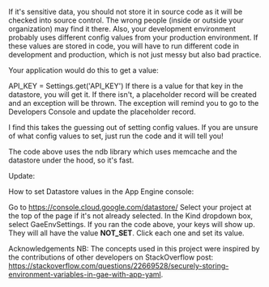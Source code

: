 If it's sensitive data, you should not store it in source code as it will be checked into source control.
The wrong people (inside or outside your organization) may find it there.
Also, your development environment probably uses different config values from your production environment.
If these values are stored in code, you will have to run different code in development and production, which is not just messy but also bad practice.

Your application would do this to get a value:

API_KEY = Settings.get('API_KEY')
If there is a value for that key in the datastore, you will get it. If there isn't, a placeholder record will be created and an exception will be thrown. The exception will remind you to go to the Developers Console and update the placeholder record.

I find this takes the guessing out of setting config values. If you are unsure of what config values to set, just run the code and it will tell you!

The code above uses the ndb library which uses memcache and the datastore under the hood, so it's fast.

Update:

How to set Datastore values in the App Engine console:

Go to https://console.cloud.google.com/datastore/
Select your project at the top of the page if it's not already selected.
In the Kind dropdown box, select GaeEnvSettings.
If you ran the code above, your keys will show up. They will all have the value __NOT_SET__. Click each one and set its value.


Acknowledgements
NB: The concepts used in this project were inspired by the contributions of other developers on StackOverflow post:
https://stackoverflow.com/questions/22669528/securely-storing-environment-variables-in-gae-with-app-yaml.